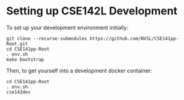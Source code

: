 # Setting up CSE142L Development

To set up your development environment initially:

```
git clone --recurse-submodules https://github.com/NVSL/CSE141pp-Root.git
cd CSE141pp-Root
. env.sh
make bootstrap
```

Then, to get yourself into a development docker container:

```
cd CSE141pp-Root
. env.sh
cse142dev
```


